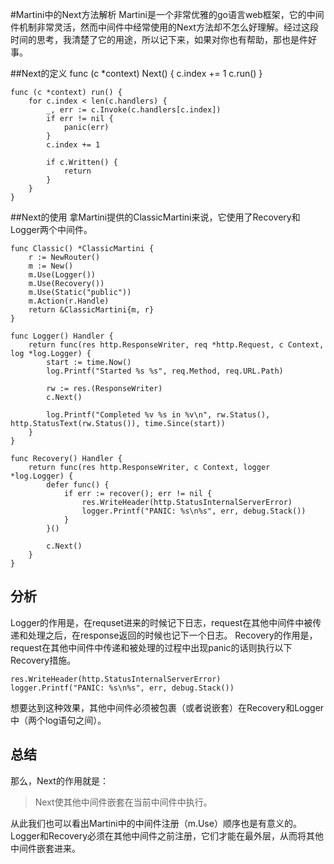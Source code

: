 #Martini中的Next方法解析
Martini是一个非常优雅的go语言web框架，它的中间件机制非常灵活，然而中间件中经常使用的Next方法却不怎么好理解。经过这段时间的思考，我清楚了它的用途，所以记下来，如果对你也有帮助，那也是件好事。

##Next的定义
	func (c *context) Next() {
		c.index += 1
		c.run()
	}
	
	func (c *context) run() {
		for c.index < len(c.handlers) {
			_, err := c.Invoke(c.handlers[c.index])
			if err != nil {
				panic(err)
			}
			c.index += 1

			if c.Written() {
				return
			}
		}
	}
##Next的使用
拿Martini提供的ClassicMartini来说，它使用了Recovery和Logger两个中间件。


	func Classic() *ClassicMartini {
		r := NewRouter()
		m := New()
		m.Use(Logger())
		m.Use(Recovery())
		m.Use(Static("public"))
		m.Action(r.Handle)
		return &ClassicMartini{m, r}
	}
	
	func Logger() Handler {
		return func(res http.ResponseWriter, req *http.Request, c Context, log *log.Logger) {
			start := time.Now()
			log.Printf("Started %s %s", req.Method, req.URL.Path)

			rw := res.(ResponseWriter)
			c.Next()

			log.Printf("Completed %v %s in %v\n", rw.Status(), http.StatusText(rw.Status()), time.Since(start))
		}
	}
	
	func Recovery() Handler {
		return func(res http.ResponseWriter, c Context, logger *log.Logger) {
			defer func() {
				if err := recover(); err != nil {
		      		res.WriteHeader(http.StatusInternalServerError)
					logger.Printf("PANIC: %s\n%s", err, debug.Stack())
				}
			}()

			c.Next()
		}
	}
	
## 分析
Logger的作用是，在requset进来的时候记下日志，request在其他中间件中被传递和处理之后，在response返回的时候也记下一个日志。
Recovery的作用是，request在其他中间件中传递和被处理的过程中出现panic的话则执行以下Recovery措施。
	
	res.WriteHeader(http.StatusInternalServerError)
	logger.Printf("PANIC: %s\n%s", err, debug.Stack())
	
想要达到这种效果，其他中间件必须被包裹（或者说嵌套）在Recovery和Logger中（两个log语句之间）。	
## 总结
那么，Next的作用就是：
> Next使其他中间件嵌套在当前中间件中执行。

从此我们也可以看出Martini中的中间件注册（m.Use）顺序也是有意义的。Logger和Recovery必须在其他中间件之前注册，它们才能在最外层，从而将其他中间件嵌套进来。
